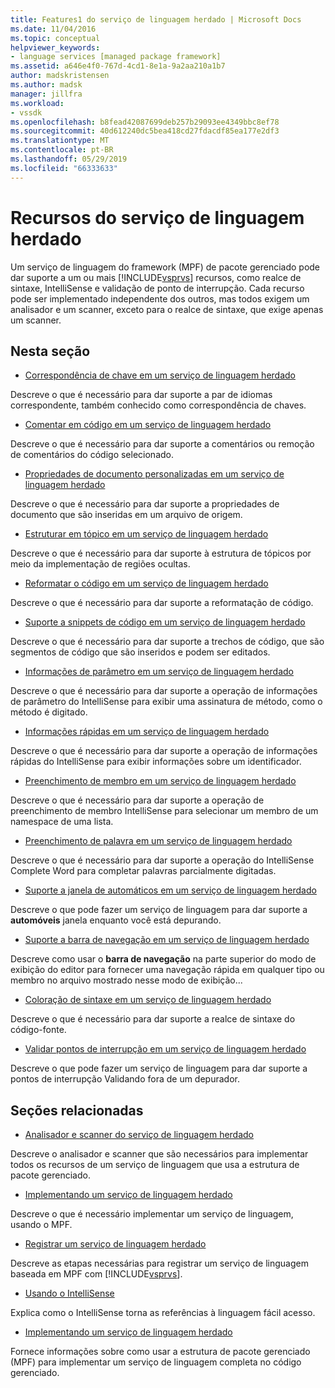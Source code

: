 ```yaml
---
title: Features1 do serviço de linguagem herdado | Microsoft Docs
ms.date: 11/04/2016
ms.topic: conceptual
helpviewer_keywords:
- language services [managed package framework]
ms.assetid: a646e4f0-767d-4cd1-8e1a-9a2aa210a1b7
author: madskristensen
ms.author: madsk
manager: jillfra
ms.workload:
- vssdk
ms.openlocfilehash: b8fead42087699deb257b29093ee4349bbc8ef78
ms.sourcegitcommit: 40d612240dc5bea418cd27fdacdf85ea177e2df3
ms.translationtype: MT
ms.contentlocale: pt-BR
ms.lasthandoff: 05/29/2019
ms.locfileid: "66333633"
---
```

# <a name="legacy-language-service-features"></a>Recursos do serviço de linguagem herdado
Um serviço de linguagem do framework (MPF) de pacote gerenciado pode dar suporte a um ou mais [!INCLUDE[vsprvs](../../code-quality/includes/vsprvs_md.md)] recursos, como realce de sintaxe, IntelliSense e validação de ponto de interrupção. Cada recurso pode ser implementado independente dos outros, mas todos exigem um analisador e um scanner, exceto para o realce de sintaxe, que exige apenas um scanner.

## <a name="in-this-section"></a>Nesta seção
- [Correspondência de chave em um serviço de linguagem herdado](../../extensibility/internals/brace-matching-in-a-legacy-language-service.md)

 Descreve o que é necessário para dar suporte a par de idiomas correspondente, também conhecido como correspondência de chaves.

- [Comentar em código em um serviço de linguagem herdado](../../extensibility/internals/commenting-code-in-a-legacy-language-service.md)

 Descreve o que é necessário para dar suporte a comentários ou remoção de comentários do código selecionado.

- [Propriedades de documento personalizadas em um serviço de linguagem herdado](../../extensibility/internals/custom-document-properties-in-a-legacy-language-service.md)

 Descreve o que é necessário para dar suporte a propriedades de documento que são inseridas em um arquivo de origem.

- [Estruturar em tópico em um serviço de linguagem herdado](../../extensibility/internals/outlining-in-a-legacy-language-service.md)

 Descreve o que é necessário para dar suporte à estrutura de tópicos por meio da implementação de regiões ocultas.

- [Reformatar o código em um serviço de linguagem herdado](../../extensibility/internals/reformatting-code-in-a-legacy-language-service.md)

 Descreve o que é necessário para dar suporte a reformatação de código.

- [Suporte a snippets de código em um serviço de linguagem herdado](../../extensibility/internals/support-for-code-snippets-in-a-legacy-language-service.md)

 Descreve o que é necessário para dar suporte a trechos de código, que são segmentos de código que são inseridos e podem ser editados.

- [Informações de parâmetro em um serviço de linguagem herdado](../../extensibility/internals/parameter-info-in-a-legacy-language-service2.md)

 Descreve o que é necessário para dar suporte a operação de informações de parâmetro do IntelliSense para exibir uma assinatura de método, como o método é digitado.

- [Informações rápidas em um serviço de linguagem herdado](../../extensibility/internals/quick-info-in-a-legacy-language-service.md)

 Descreve o que é necessário para dar suporte a operação de informações rápidas do IntelliSense para exibir informações sobre um identificador.

- [Preenchimento de membro em um serviço de linguagem herdado](../../extensibility/internals/member-completion-in-a-legacy-language-service.md)

 Descreve o que é necessário para dar suporte a operação de preenchimento de membro IntelliSense para selecionar um membro de um namespace de uma lista.

- [Preenchimento de palavra em um serviço de linguagem herdado](../../extensibility/internals/word-completion-in-a-legacy-language-service.md)

 Descreve o que é necessário para dar suporte a operação do IntelliSense Complete Word para completar palavras parcialmente digitadas.

- [Suporte a janela de automáticos em um serviço de linguagem herdado](../../extensibility/internals/support-for-the-autos-window-in-a-legacy-language-service.md)

 Descreve o que pode fazer um serviço de linguagem para dar suporte a **automóveis** janela enquanto você está depurando.

- [Suporte a barra de navegação em um serviço de linguagem herdado](../../extensibility/internals/support-for-the-navigation-bar-in-a-legacy-language-service.md)

 Descreve como usar o **barra de navegação** na parte superior do modo de exibição do editor para fornecer uma navegação rápida em qualquer tipo ou membro no arquivo mostrado nesse modo de exibição...

- [Coloração de sintaxe em um serviço de linguagem herdado](../../extensibility/internals/syntax-colorizing-in-a-legacy-language-service.md)

 Descreve o que é necessário para dar suporte a realce de sintaxe do código-fonte.

- [Validar pontos de interrupção em um serviço de linguagem herdado](../../extensibility/internals/validating-breakpoints-in-a-legacy-language-service.md)

 Descreve o que pode fazer um serviço de linguagem para dar suporte a pontos de interrupção Validando fora de um depurador.

## <a name="related-sections"></a>Seções relacionadas
- [Analisador e scanner do serviço de linguagem herdado](../../extensibility/internals/legacy-language-service-parser-and-scanner.md)

 Descreve o analisador e scanner que são necessários para implementar todos os recursos de um serviço de linguagem que usa a estrutura de pacote gerenciado.

- [Implementando um serviço de linguagem herdado](../../extensibility/internals/implementing-a-legacy-language-service2.md)

 Descreve o que é necessário implementar um serviço de linguagem, usando o MPF.

- [Registrar um serviço de linguagem herdado](../../extensibility/internals/registering-a-legacy-language-service1.md)

 Descreve as etapas necessárias para registrar um serviço de linguagem baseada em MPF com [!INCLUDE[vsprvs](../../code-quality/includes/vsprvs_md.md)].

- [Usando o IntelliSense](../../ide/using-intellisense.md)

 Explica como o IntelliSense torna as referências à linguagem fácil acesso.

- [Implementando um serviço de linguagem herdado](../../extensibility/internals/implementing-a-legacy-language-service1.md)

 Fornece informações sobre como usar a estrutura de pacote gerenciado (MPF) para implementar um serviço de linguagem completa no código gerenciado.